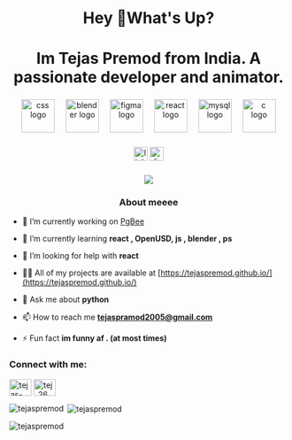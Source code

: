 <h1 align="center">Hey 👋What's Up?</h1>
<h1 align="center">Im Tejas Premod from India. A passionate developer and animator.</h1>

###

<div align="center">
  <img src="https://skillicons.dev/icons?i=css" height="60" alt="css logo"  />
  <img width="12" />
  <img src="https://skillicons.dev/icons?i=blender" height="60" alt="blender logo"  />
  <img width="12" />
  <img src="https://skillicons.dev/icons?i=figma" height="60" alt="figma logo"  />
  <img width="12" />
  <img src="https://skillicons.dev/icons?i=react" height="60" alt="react logo"  />
  <img width="12" />
  <img src="https://skillicons.dev/icons?i=mysql" height="60" alt="mysql logo"  />
  <img width="12" />
  <img src="https://skillicons.dev/icons?i=c" height="60" alt="c logo"  />
</div>

###

<div align="center">
  <a href="https://linkedin.com/in/tejas-pramod-7856342b1" target="blank"><img src="https://img.shields.io/static/v1?message=LinkedIn&logo=linkedin&label=&color=0077B5&logoColor=white&labelColor=&style=for-the-badge" height="25" alt="linkedin logo"  /></a>
  <img src="https://img.shields.io/static/v1?message=Instagram&logo=instagram&label=&color=C13584&logoColor=white&labelColor=&style=for-the-badge" height="25" alt="discord logo"  />
</div>

###


<div align ="center">
  <img src="https://media2.giphy.com/media/v1.Y2lkPTc5MGI3NjExdmF5OXFjaHlmYmdmNjBrZGtxam5oNW9icjk3M2ZmcWF2enptbXZncCZlcD12MV9pbnRlcm5hbF9naWZfYnlfaWQmY3Q9Zw/ramBbsu5kGc8AJHd1h/giphy.gif">
</div>

###
<h3 align="center">About meeee </h3>

- 🔭 I’m currently working on [PgBee](https://github.com/PgBee)

- 🌱 I’m currently learning **react , OpenUSD, js , blender , ps**

- 🤝 I’m looking for help with **react**

- 👨‍💻 All of my projects are available at [https://tejaspremod.github.io/](https://tejaspremod.github.io/)

- 💬 Ask me about **python**

- 📫 How to reach me **tejaspramod2005@gmail.com**

- ⚡ Fun fact **im funny af . (at most times)**

<h3 align="left">Connect with me:</h3>
<p align="left">
<a href="https://linkedin.com/in/tejas-pramod-7856342b1" target="blank"><img align="center" src="https://raw.githubusercontent.com/rahuldkjain/github-profile-readme-generator/master/src/images/icons/Social/linked-in-alt.svg" alt="tejas-pramod-7856342b1" height="30" width="40" /></a>
<a href="https://instagram.com/tej_26_" target="blank"><img align="center" src="https://raw.githubusercontent.com/rahuldkjain/github-profile-readme-generator/master/src/images/icons/Social/instagram.svg" alt="tej_26_" height="30" width="40" /></a>
</p>

<p><img align="left" src="https://github-readme-stats.vercel.app/api/top-langs?username=tejaspremod&show_icons=true&locale=en&layout=compact" alt="tejaspremod" /></p>

<p>&nbsp;<img align="center" src="https://github-readme-stats.vercel.app/api?username=tejaspremod&show_icons=true&locale=en" alt="tejaspremod" /></p>

<p><img align="center" src="https://github-readme-streak-stats.herokuapp.com/?user=tejaspremod&" alt="tejaspremod" /></p>
